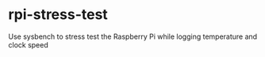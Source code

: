 # rpi-stress-test
Use sysbench to stress test the Raspberry Pi while logging temperature and clock speed
